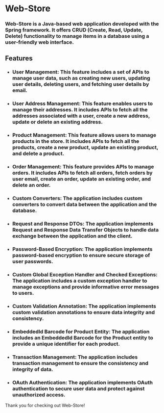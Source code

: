 # Web-Store
### Web-Store is a Java-based web application developed with the Spring framework. It offers CRUD (Create, Read, Update, Delete) functionality to manage items in a database using a user-friendly web interface.

## Features
* ### User Management: This feature includes a set of APIs to manage user data, such as creating new users, updating user details, deleting users, and fetching user details by email.

* ### User Address Management: This feature enables users to manage their addresses. It includes APIs to fetch all the addresses associated with a user, create a new address, update or delete an existing address.

* ### Product Management: This feature allows users to manage products in the store. It includes APIs to fetch all the products, create a new product, update an existing product, and delete a product.

* ### Order Management: This feature provides APIs to manage orders. It includes APIs to fetch all orders, fetch orders by user email, create an order, update an existing order, and delete an order.

* ### Custom Converters: The application includes custom converters to convert data between the application and the database.

* ### Request and Response DTOs: The application implements Request and Response Data Transfer Objects to handle data exchange between the application and the client.

* ### Password-Based Encryption: The application implements password-based encryption to ensure secure storage of user passwords.

* ### Custom Global Exception Handler and Checked Exceptions: The application includes a custom exception handler to manage exceptions and provide informative error messages to users.

* ### Custom Validation Annotation: The application implements custom validation annotations to ensure data integrity and consistency.

* ### EmbeddedId Barcode for Product Entity: The application includes an EmbeddedId Barcode for the Product entity to provide a unique identifier for each product.

* ### Transaction Management: The application includes transaction management to ensure the consistency and integrity of data.

* ### OAuth Authentication: The application implements OAuth authentication to secure user data and protect against unauthorized access.

Thank you for checking out Web-Store!
